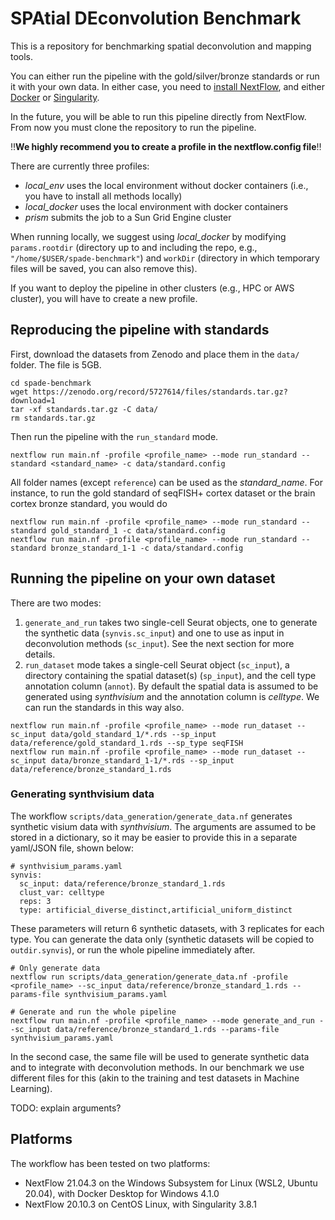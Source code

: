 # SPAtial DEconvolution Benchmark
This is a repository for benchmarking spatial deconvolution and mapping tools.

You can either run the pipeline with the gold/silver/bronze standards or run it with your own data. In either case, you need to [install NextFlow](https://www.nextflow.io/docs/latest/getstarted.html), and either [Docker](https://docs.docker.com/get-docker/) or [Singularity](https://sylabs.io/guides/3.0/user-guide/installation.html).

In the future, you will be able to run this pipeline directly from NextFlow. From now you must clone the repository to run the pipeline.

‼**We highly recommend you to create a profile in the nextflow.config file**‼

There are currently three profiles: 
- *local_env* uses the local environment without docker containers (i.e., you have to install all methods locally)
- *local_docker* uses the local environment with docker containers
- *prism* submits the job to a Sun Grid Engine cluster

When running locally, we suggest using *local_docker* by modifying `params.rootdir` (directory up to and including the repo, e.g., `"/home/$USER/spade-benchmark"`) and `workDir` (directory in which temporary files will be saved, you can also remove this).

If you want to deploy the pipeline in other clusters (e.g., HPC or AWS cluster), you will have to create a new profile.

## Reproducing the pipeline with standards
First, download the datasets from Zenodo and place them in the `data/` folder. The file is 5GB.
```
cd spade-benchmark
wget https://zenodo.org/record/5727614/files/standards.tar.gz?download=1
tar -xf standards.tar.gz -C data/
rm standards.tar.gz
```
Then run the pipeline with the `run_standard` mode.
```
nextflow run main.nf -profile <profile_name> --mode run_standard --standard <standard_name> -c data/standard.config
```
All folder names (except `reference`) can be used as the *standard_name*. For instance, to run the gold standard of seqFISH+ cortex dataset or the brain cortex bronze standard, you would do
```
nextflow run main.nf -profile <profile_name> --mode run_standard --standard gold_standard_1 -c data/standard.config
nextflow run main.nf -profile <profile_name> --mode run_standard --standard bronze_standard_1-1 -c data/standard.config
```

## Running the pipeline on your own dataset
There are two modes:
1. `generate_and_run` takes two single-cell Seurat objects, one to generate the synthetic data (`synvis.sc_input`) and one to use as input in deconvolution methods (`sc_input`). See the next section for more details.
2. `run_dataset` mode takes a single-cell Seurat object (`sc_input`), a directory containing the spatial dataset(s) (`sp_input`), and the cell type annotation column (`annot`). By default the spatial data is assumed to be generated using *synthvisium* and the annotation column is *celltype*. We can run the standards in this way also.

```
nextflow run main.nf -profile <profile_name> --mode run_dataset --sc_input data/gold_standard_1/*.rds --sp_input data/reference/gold_standard_1.rds --sp_type seqFISH
nextflow run main.nf -profile <profile_name> --mode run_dataset --sc_input data/bronze_standard_1-1/*.rds --sp_input data/reference/bronze_standard_1.rds
```

### Generating synthvisium data
The workflow `scripts/data_generation/generate_data.nf` generates synthetic visium data with *synthvisium*. The arguments are assumed to be stored in a dictionary, so it may be easier to provide this in a separate yaml/JSON file, shown below:

```
# synthvisium_params.yaml
synvis:
  sc_input: data/reference/bronze_standard_1.rds
  clust_var: celltype
  reps: 3
  type: artificial_diverse_distinct,artificial_uniform_distinct
```
These parameters will return 6 synthetic datasets, with 3 replicates for each type. You can generate the data only (synthetic datasets will be copied to `outdir.synvis`), or run the whole pipeline immediately after.
```
# Only generate data
nextflow run scripts/data_generation/generate_data.nf -profile <profile_name> --sc_input data/reference/bronze_standard_1.rds --params-file synthvisium_params.yaml

# Generate and run the whole pipeline
nextflow run main.nf -profile <profile_name> --mode generate_and_run --sc_input data/reference/bronze_standard_1.rds --params-file synthvisium_params.yaml
```
In the second case, the same file will be used to generate synthetic data and to integrate with deconvolution methods. In our benchmark we use different files for this (akin to the training and test datasets in Machine Learning).

TODO: explain arguments?


## Platforms
The workflow has been tested on two platforms:
- NextFlow 21.04.3 on the Windows Subsystem for Linux (WSL2, Ubuntu 20.04), with Docker Desktop for Windows 4.1.0
- NextFlow 20.10.3 on CentOS Linux, with Singularity 3.8.1
